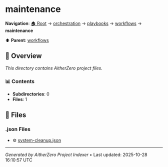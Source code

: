 # maintenance

**Navigation**: [🏠 Root](../../../../index.md) → [orchestration](../../../index.md) → [playbooks](../../index.md) → [workflows](../index.md) → **maintenance**

⬆️ **Parent**: [workflows](../index.md)

## 📖 Overview

*This directory contains AitherZero project files.*

### 📊 Contents

- **Subdirectories**: 0
- **Files**: 1

## 📄 Files

### .json Files

- ⚙️ [system-cleanup.json](./system-cleanup.json)

---

*Generated by AitherZero Project Indexer* • Last updated: 2025-10-28 16:10:57 UTC

